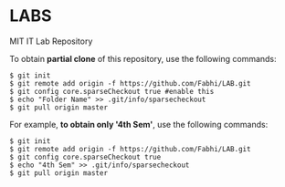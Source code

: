 # LABS
MIT IT Lab Repository

To obtain **partial clone** of this repository, use the following commands:

    $ git init  
    $ git remote add origin -f https://github.com/Fabhi/LAB.git  
    $ git config core.sparseCheckout true #enable this  
    $ echo "Folder Name" >> .git/info/sparsecheckout 
    $ git pull origin master  

For example, **to obtain only '4th Sem'**, use the following commands:  

    $ git init    
    $ git remote add origin -f https://github.com/Fabhi/LAB.git  
    $ git config core.sparseCheckout true  	
    $ echo "4th Sem" >> .git/info/sparsecheckout  
    $ git pull origin master  
